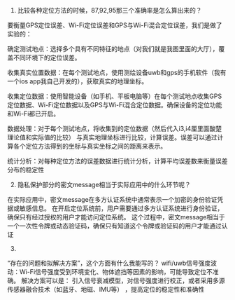 1. 比较各种定位方法的时候，87,92,95那三个准确率是怎么算出来的？

要衡量GPS定位误差、Wi-Fi定位误差和GPS与Wi-Fi混合定位误差，我们是做了实验的：

确定测试地点：选择多个具有不同特征的地点（对我们就是我图里面的大厅），覆盖不同环境下的定位误差。

收集真实位置数据：在每个测试地点，使用测绘设备uwb和gps的手机软件（我有一个ios app我自己开发的），获取真实的地理坐标。

收集定位数据：使用智能设备（如手机、平板电脑等）在每个测试地点收集GPS定位数据、Wi-Fi定位数据以及GPS与Wi-Fi混合定位数据。确保设备的定位功能和Wi-Fi都已开启。

数据处理：对于每个测试地点，将收集到的定位数据（然后代入i3,i4厘里面酸楚理论值和实际值的比较）
		与真实地理坐标进行比较，计算误差。误差可以通过计算各个定位方法得到的坐标与真实坐标之间的距离来表示。

统计分析：对每种定位方法的误差数据进行统计分析，计算平均误差数来衡量误差分布的稳定性



2. 隐私保护部分的密文message相当于实际应用中的什么环节呢？

在实际应用中，密文message在多方认证系统中通常表示一个加密的身份验证凭据或敏感信息。
在开启定位系统前，用户需要通过多方认证系统进行身份验证，确保只有经过授权的用户才能访问定位系统。
这个过程中，密文message相当于一个一次性令牌或动态验证码，确保只有知道这个令牌或验证码的用户才能通过认证


3. 
“存在的问题和拟解决方案”，这个方面有什么我能写的？
wifi/uwb信号强度波动：Wi-Fi信号强度受到环境变化、物体遮挡等因素的影响，可能导致定位不准确。
解决方案可以是：
引入信号衰减模型，对信号强度进行校正，或者采用多源传感器融合技术（如蓝牙、地磁、IMU等）
，提高定位的稳定性和准确性